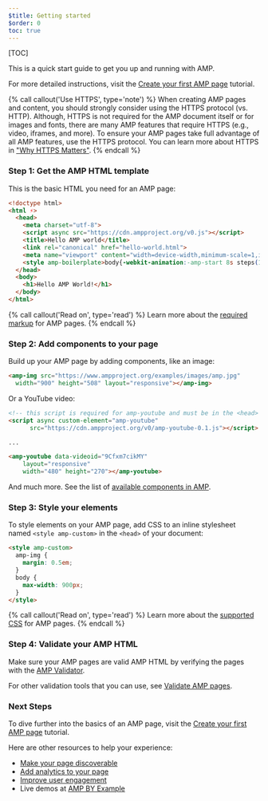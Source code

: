 ```yaml
---
$title: Getting started
$order: 0
toc: true
---
```

[TOC]

This is a quick start guide to get you up and running with AMP.

For more detailed instructions, visit the [Create your first AMP page](/docs/tutorials/create.html) tutorial.

{% call callout('Use HTTPS', type='note') %}
When creating AMP pages and content, you should strongly consider using the HTTPS protocol (vs. HTTP). Although, HTTPS is not required for the AMP document itself or for images and fonts, there are many AMP features that require HTTPS (e.g., video, iframes, and more). To ensure your AMP pages take full advantage of all AMP features, use the HTTPS protocol.  You can learn more about HTTPS in ["Why HTTPS Matters"](https://developers.google.com/web/fundamentals/security/encrypt-in-transit/why-https).
{% endcall %}


### Step 1: Get the AMP HTML template

This is the basic HTML you need for an AMP page:

```html
<!doctype html>
<html ⚡>
  <head>
    <meta charset="utf-8">
    <script async src="https://cdn.ampproject.org/v0.js"></script>
    <title>Hello AMP world</title>
    <link rel="canonical" href="hello-world.html">
    <meta name="viewport" content="width=device-width,minimum-scale=1,initial-scale=1">
    <style amp-boilerplate>body{-webkit-animation:-amp-start 8s steps(1,end) 0s 1 normal both;-moz-animation:-amp-start 8s steps(1,end) 0s 1 normal both;-ms-animation:-amp-start 8s steps(1,end) 0s 1 normal both;animation:-amp-start 8s steps(1,end) 0s 1 normal both}@-webkit-keyframes -amp-start{from{visibility:hidden}to{visibility:visible}}@-moz-keyframes -amp-start{from{visibility:hidden}to{visibility:visible}}@-ms-keyframes -amp-start{from{visibility:hidden}to{visibility:visible}}@-o-keyframes -amp-start{from{visibility:hidden}to{visibility:visible}}@keyframes -amp-start{from{visibility:hidden}to{visibility:visible}}</style><noscript><style amp-boilerplate>body{-webkit-animation:none;-moz-animation:none;-ms-animation:none;animation:none}</style></noscript>
  </head>
  <body>
    <h1>Hello AMP World!</h1>
  </body>
</html>
```

{% call callout('Read on', type='read') %}
Learn more about the [required markup](/docs/reference/spec.html#required-markup) for AMP pages.
{% endcall %}

### Step 2: Add components to your page

Build up your AMP page by adding components, like an image:

```html
<amp-img src="https://www.ampproject.org/examples/images/amp.jpg"
  width="900" height="508" layout="responsive"></amp-img>
```

Or a YouTube video:

```html
<!-- this script is required for amp-youtube and must be in the <head> section  -->
<script async custom-element="amp-youtube"
      src="https://cdn.ampproject.org/v0/amp-youtube-0.1.js"></script>

...

<amp-youtube data-videoid="9Cfxm7cikMY"
    layout="responsive"
    width="480" height="270"></amp-youtube>
```

And much more. See the list of [available components in AMP](/docs/reference/components.html).

### Step 3: Style your elements

To style elements on your AMP page, add CSS to an inline stylesheet named `<style amp-custom>` in the `<head>` of your document:

```html
<style amp-custom>
  amp-img {
    margin: 0.5em;
  }
  body {
    max-width: 900px;
  }
</style>
```

{% call callout('Read on', type='read') %}
Learn more about the [supported CSS](/docs/guides/responsive/style_pages.html) for AMP pages.
{% endcall %}

### Step 4: Validate your AMP HTML

Make sure your AMP pages are valid AMP HTML by verifying the pages with the [AMP Validator](https://validator.ampproject.org/).

For other validation tools that you can use, see [Validate AMP pages](/docs/guides/validate.html).

### Next Steps

To dive further into the basics of an AMP page, visit the [Create your first AMP page](/docs/tutorials/create.html) tutorial.

Here are other resources to help your experience:

* [Make your page discoverable](/docs/guides/discovery.html)
* [Add analytics to your page](/docs/guides/analytics_amp.html)
* [Improve user engagement](/docs/guides/engagement.html)
* Live demos at [AMP BY Example](https://ampbyexample.com/)
